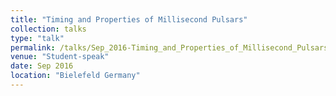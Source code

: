 ```yaml
---
title: "Timing and Properties of Millisecond Pulsars"
collection: talks
type: "talk"
permalink: /talks/Sep_2016-Timing_and_Properties_of_Millisecond_Pulsars
venue: "Student-speak"
date: Sep 2016
location: "Bielefeld Germany"
---
```

